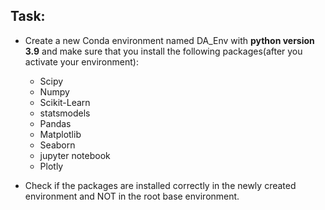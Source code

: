 ## Task:

- Create a new Conda environment named DA_Env  with **python version 3.9** and make sure that you install the following packages(after you activate your environment): 
  + Scipy
  + Numpy
  + Scikit-Learn
  + statsmodels
  + Pandas
  + Matplotlib
  + Seaborn
  + jupyter notebook
  + Plotly

- Check if the packages are installed correctly in the newly created environment and NOT in the root base environment.

